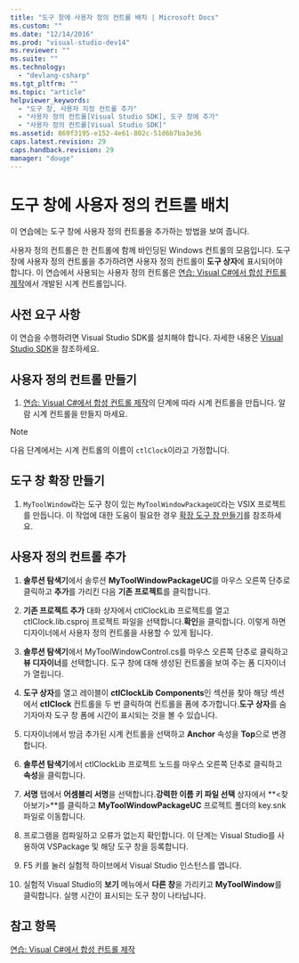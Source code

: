 ```yaml
---
title: "도구 창에 사용자 정의 컨트롤 배치 | Microsoft Docs"
ms.custom: ""
ms.date: "12/14/2016"
ms.prod: "visual-studio-dev14"
ms.reviewer: ""
ms.suite: ""
ms.technology: 
  - "devlang-csharp"
ms.tgt_pltfrm: ""
ms.topic: "article"
helpviewer_keywords: 
  - "도구 창, 사용자 지정 컨트롤 추가"
  - "사용자 정의 컨트롤[Visual Studio SDK], 도구 창에 추가"
  - "사용자 정의 컨트롤[Visual Studio SDK]"
ms.assetid: 869f3195-e152-4e61-802c-51d6b7ba3e36
caps.latest.revision: 29
caps.handback.revision: 29
manager: "douge"
---
```

# 도구 창에 사용자 정의 컨트롤 배치
이 연습에는 도구 창에 사용자 정의 컨트롤을 추가하는 방법을 보여 줍니다.  
  
 사용자 정의 컨트롤은 한 컨트롤에 함께 바인딩된 Windows 컨트롤의 모음입니다. 도구 창에 사용자 정의 컨트롤을 추가하려면 사용자 정의 컨트롤이 **도구 상자**에 표시되어야 합니다. 이 연습에서 사용되는 사용자 정의 컨트롤은 [연습: Visual C\#에서 합성 컨트롤 제작](../Topic/Walkthrough:%20Authoring%20a%20Composite%20Control%20with%20Visual%20C%23.md)에서 개발된 시계 컨트롤입니다.  
  
## 사전 요구 사항  
 이 연습을 수행하려면 Visual Studio SDK를 설치해야 합니다. 자세한 내용은 [Visual Studio SDK](../Topic/Visual%20Studio%20SDK.md)을 참조하세요.  
  
## 사용자 정의 컨트롤 만들기  
  
1.  [연습: Visual C\#에서 합성 컨트롤 제작](../Topic/Walkthrough:%20Authoring%20a%20Composite%20Control%20with%20Visual%20C%23.md)의 단계에 따라 시계 컨트롤을 만듭니다. 알람 시계 컨트롤을 만들지 마세요.  
  
> [!NOTE]
>  다음 단계에서는 시계 컨트롤의 이름이 `ctlClock`이라고 가정합니다.  
  
## 도구 창 확장 만들기  
  
1.  `MyToolWindow`라는 도구 창이 있는 `MyToolWindowPackageUC`라는 VSIX 프로젝트를 만듭니다. 이 작업에 대한 도움이 필요한 경우 [확장 도구 창 만들기](../Topic/Creating%20an%20Extension%20with%20a%20Tool%20Window.md)를 참조하세요.  
  
## 사용자 정의 컨트롤 추가  
  
1.  **솔루션 탐색기**에서 솔루션 **MyToolWindowPackageUC**를 마우스 오른쪽 단추로 클릭하고 **추가**를 가리킨 다음 **기존 프로젝트**를 클릭합니다.  
  
2.  **기존 프로젝트 추가** 대화 상자에서 ctlClockLib 프로젝트를 열고 ctlClock.lib.csproj 프로젝트 파일을 선택합니다.**확인**을 클릭합니다. 이렇게 하면 디자이너에서 사용자 정의 컨트롤을 사용할 수 있게 됩니다.  
  
3.  **솔루션 탐색기**에서 MyToolWindowControl.cs를 마우스 오른쪽 단추로 클릭하고 **뷰 디자이너**를 선택합니다. 도구 창에 대해 생성된 컨트롤을 보여 주는 폼 디자이너가 열립니다.  
  
4.  **도구 상자**를 열고 레이블이 **ctlClockLib Components**인 섹션을 찾아 해당 섹션에서 **ctlClock** 컨트롤을 두 번 클릭하여 컨트롤을 폼에 추가합니다.**도구 상자**를 숨기자마자 도구 창 폼에 시간이 표시되는 것을 볼 수 있습니다.  
  
5.  디자이너에서 방금 추가된 시계 컨트롤을 선택하고 **Anchor** 속성을 **Top**으로 변경합니다.  
  
6.  **솔루션 탐색기**에서 ctlClockLib 프로젝트 노드를 마우스 오른쪽 단추로 클릭하고 **속성**을 클릭합니다.  
  
7.  **서명** 탭에서 **어셈블리 서명**을 선택합니다.**강력한 이름 키 파일 선택** 상자에서 **\<찾아보기\>**를 클릭하고 **MyToolWindowPackageUC** 프로젝트 폴더의 key.snk 파일로 이동합니다.  
  
8.  프로그램을 컴파일하고 오류가 없는지 확인합니다. 이 단계는 Visual Studio를 사용하여 VSPackage 및 해당 도구 창을 등록합니다.  
  
9. F5 키를 눌러 실험적 하이브에서 Visual Studio 인스턴스를 엽니다.  
  
10. 실험적 Visual Studio의 **보기** 메뉴에서 **다른 창**을 가리키고 **MyToolWindow**를 클릭합니다. 실행 시간이 표시되는 도구 창이 나타납니다.  
  
## 참고 항목  
 [연습: Visual C\#에서 합성 컨트롤 제작](../Topic/Walkthrough:%20Authoring%20a%20Composite%20Control%20with%20Visual%20C%23.md)